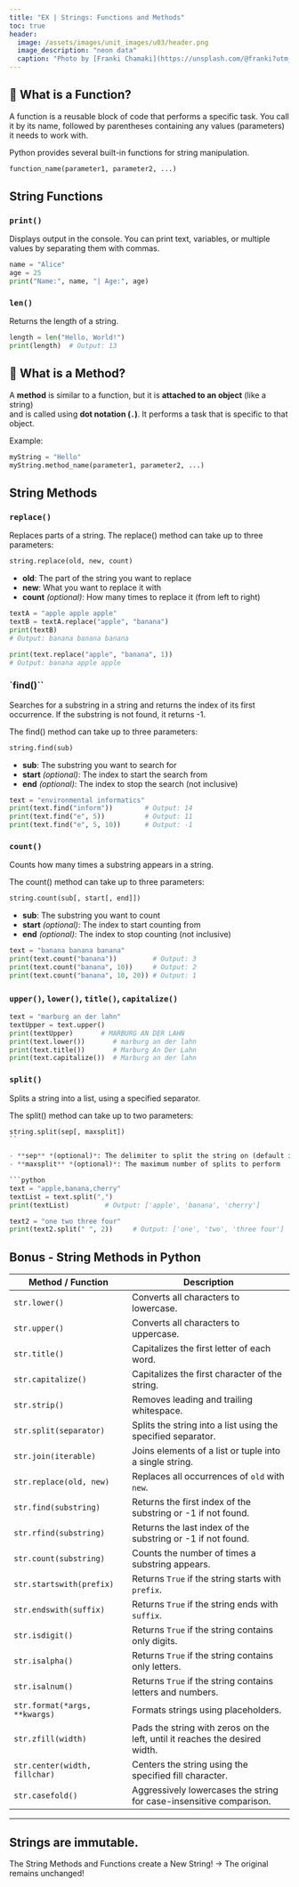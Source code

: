 ```yaml
---
title: "EX | Strings: Functions and Methods"
toc: true
header:
  image: /assets/images/unit_images/u03/header.png
  image_description: "neon data"
  caption: "Photo by [Franki Chamaki](https://unsplash.com/@franki?utm_source=unsplash&amp;utm_medium=referral&amp;utm_content=creditCopyText) [from unsplash](https://unsplash.com/s/photos/data?utm_source=unsplash&amp;utm_medium=referral&amp;utm_content=creditCopyText)"
---
```


<!--more-->

## 🧩 What is a Function?
A function is a reusable block of code that performs a specific task. You call it by its name, followed by parentheses containing any values (parameters) it needs to work with.

Python provides several built-in functions for string manipulation.


```python
function_name(parameter1, parameter2, ...)
```
## String Functions

### `print()`

Displays output in the console.
You can print text, variables, or multiple values by separating them with commas.

```python
name = "Alice"
age = 25
print("Name:", name, "| Age:", age)

```

### `len()`

Returns the length of a string.

```python
length = len("Hello, World!")
print(length)  # Output: 13
```


## 🧩 What is a Method?

A **method** is similar to a function, but it is **attached to an object** (like a string)  
and is called using **dot notation (`.`)**. It performs a task that is specific to that object.

Example:  
```python
myString = "Hello"
myString.method_name(parameter1, parameter2, ...)
```

## String Methods


### `replace()`

Replaces parts of a string. The replace() method can take up to three parameters:

```python
string.replace(old, new, count)
```

- **old**: The part of the string you want to replace  
- **new**: What you want to replace it with  
- **count** *(optional)*: How many times to replace it (from left to right)

```python
textA = "apple apple apple"
textB = textA.replace("apple", "banana")
print(textB)  
# Output: banana banana banana

print(text.replace("apple", "banana", 1))  
# Output: banana apple apple
```


### `find()``

Searches for a substring in a string and returns the index of its first occurrence. If the substring is not found, it returns -1.

The find() method can take up to three parameters:
```python
string.find(sub)
```
- **sub**: The substring you want to search for  
- **start** *(optional)*: The index to start the search from  
- **end** *(optional)*: The index to stop the search (not inclusive)

```python
text = "environmental informatics"
print(text.find("inform"))        # Output: 14
print(text.find("e", 5))          # Output: 11
print(text.find("e", 5, 10))      # Output: -1
```

### `count()`

Counts how many times a substring appears in a string.

The count() method can take up to three parameters:
```python
string.count(sub[, start[, end]])
```
- **sub**: The substring you want to count  
- **start** *(optional)*: The index to start counting from  
- **end** *(optional)*: The index to stop counting (not inclusive)

```python
text = "banana banana banana"
print(text.count("banana"))         # Output: 3
print(text.count("banana", 10))     # Output: 2
print(text.count("banana", 10, 20)) # Output: 1
```

### `upper()`, `lower()`, `title()`, `capitalize()`

```python
text = "marburg an der lahn"
textUpper = text.upper() 
print(textUpper)       # MARBURG AN DER LAHN
print(text.lower())       # marburg an der lahn
print(text.title())       # Marburg An Der Lahn
print(text.capitalize())  # Marburg an der lahn
```

### `split()`

Splits a string into a list, using a specified separator.

The split() method can take up to two parameters:
```python
string.split(sep[, maxsplit])
``

- **sep** *(optional)*: The delimiter to split the string on (default is any whitespace)  
- **maxsplit** *(optional)*: The maximum number of splits to perform

```python
text = "apple,banana,cherry"
textList = text.split(",")
print(textList)         # Output: ['apple', 'banana', 'cherry']

text2 = "one two three four"
print(text2.split(" ", 2))     # Output: ['one', 'two', 'three four']

```


## Bonus - String Methods in Python

| Method / Function               | Description                                                                                       |
|--------------------------------|---------------------------------------------------------------------------------------------------|
| `str.lower()`                  | Converts all characters to lowercase.                                                             |
| `str.upper()`                  | Converts all characters to uppercase.                                                             |
| `str.title()`                  | Capitalizes the first letter of each word.                                                       |
| `str.capitalize()`             | Capitalizes the first character of the string.                                                    |
| `str.strip()`                  | Removes leading and trailing whitespace.                                                          |
| `str.split(separator)`         | Splits the string into a list using the specified separator.                                      |
| `str.join(iterable)`           | Joins elements of a list or tuple into a single string.                                           |
| `str.replace(old, new)`        | Replaces all occurrences of `old` with `new`.                                                     |
| `str.find(substring)`          | Returns the first index of the substring or -1 if not found.                                     |
| `str.rfind(substring)`         | Returns the last index of the substring or -1 if not found.                                      |
| `str.count(substring)`         | Counts the number of times a substring appears.                                                  |
| `str.startswith(prefix)`       | Returns `True` if the string starts with `prefix`.                                                |
| `str.endswith(suffix)`         | Returns `True` if the string ends with `suffix`.                                                  |
| `str.isdigit()`                | Returns `True` if the string contains only digits.                                                |
| `str.isalpha()`                | Returns `True` if the string contains only letters.                                               |
| `str.isalnum()`                | Returns `True` if the string contains letters and numbers.                                        |
| `str.format(*args, **kwargs)`  | Formats strings using placeholders.                                                               |
| `str.zfill(width)`             | Pads the string with zeros on the left, until it reaches the desired width.                      |
| `str.center(width, fillchar)`  | Centers the string using the specified fill character.                                            |
| `str.casefold()`               | Aggressively lowercases the string for case-insensitive comparison.                              |

---

## Strings are immutable.

The String Methods and Functions create a New String!
→ The original remains unchanged!
